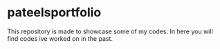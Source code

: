 # pateelsportfolio
This repository is made to showcase some of my codes.
In here you will find codes ive worked on in the past.
